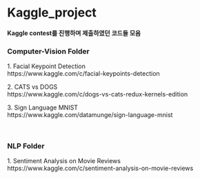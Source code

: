 # Kaggle_project

#### Kaggle contest를 진행하며 제출하였던 코드들 모음


<h3>Computer-Vision Folder</h3>
<p>1. Facial Keypoint Detection<br>
https://www.kaggle.com/c/facial-keypoints-detection</p>

<p>2. CATS vs DOGS<br>
https://www.kaggle.com/c/dogs-vs-cats-redux-kernels-edition</p>

<p>3. Sign Language MNIST<br>
https://www.kaggle.com/datamunge/sign-language-mnist</p>

<br><h3>NLP Folder</h3>
<p>1. Sentiment Analysis on Movie Reviews<br>
https://www.kaggle.com/c/sentiment-analysis-on-movie-reviews</p>
